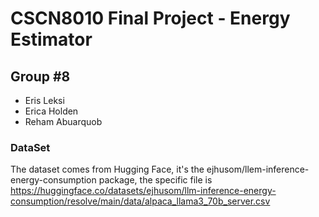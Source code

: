 # CSCN8010 Final Project - Energy Estimator

## Group #8
* Eris Leksi
* Erica Holden
* Reham Abuarquob

### DataSet 

The dataset comes from Hugging Face, it's the ejhusom/llem-inference-energy-consumption package, the specific file is https://huggingface.co/datasets/ejhusom/llm-inference-energy-consumption/resolve/main/data/alpaca_llama3_70b_server.csv